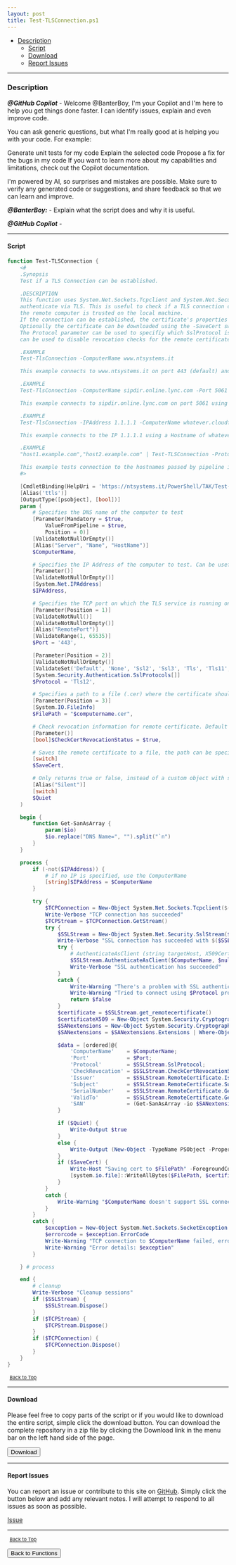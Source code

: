 ```yaml
---
layout: post
title: Test-TLSConnection.ps1
---
```


- [Description](#description)
  - [Script](#script)
  - [Download](#download)
  - [Report Issues](#report-issues)

---

### Description

**_@GitHub Copilot_** - Welcome @BanterBoy, I'm your Copilot and I'm here to help you get things done faster. I can identify issues, explain and even improve code.

You can ask generic questions, but what I'm really good at is helping you with your code. For example:

Generate unit tests for my code
Explain the selected code
Propose a fix for the bugs in my code
If you want to learn more about my capabilities and limitations, check out the Copilot documentation.

I'm powered by AI, so surprises and mistakes are possible. Make sure to verify any generated code or suggestions, and share feedback so that we can learn and improve.

**_@BanterBoy:_** - Explain what the script does and why it is useful.

**_@GitHub Copilot_** -

---

#### Script

```powershell
function Test-TLSConnection {
    <#
    .Synopsis
    Test if a TLS Connection can be established.

    .DESCRIPTION
    This function uses System.Net.Sockets.Tcpclient and System.Net.Security.SslStream to connect to a ComputerName and
    authenticate via TLS. This is useful to check if a TLS connection can be established and if the certificate used on
    the remote computer is trusted on the local machine.
    If the connection can be established, the certificate's properties will be output as custom object.
    Optionally the certificate can be downloaded using the -SaveCert switch.
    The Protocol parameter can be used to specifiy which SslProtocol is used to perform the test. The CheckCertRevocationStatus parameter
    can be used to disable revocation checks for the remote certificate.

    .EXAMPLE
    Test-TlsConnection -ComputerName www.ntsystems.it

    This example connects to www.ntsystems.it on port 443 (default) and outputs the certificate's properties.

    .EXAMPLE
    Test-TlsConnection -ComputerName sipdir.online.lync.com -Port 5061 -Protocol Tls12 -SaveCert

    This example connects to sipdir.online.lync.com on port 5061 using TLS 1.2 and saves the certificate to the temp folder.

    .EXAMPLE
    Test-TlsConnection -IPAddress 1.1.1.1 -ComputerName whatever.cloudflare.com

    This example connects to the IP 1.1.1.1 using a Hostname of whatever.cloudflare.com. This can be useful to test hosts that don't have DNS records configured.

    .EXAMPLE
    "host1.example.com","host2.example.com" | Test-TLSConnection -Protocol Tls11 -Quiet

    This example tests connection to the hostnames passed by pipeline input. It uses the -Quiet parameter and therefore only returns true/false.
    #>

    [CmdletBinding(HelpUri = 'https://ntsystems.it/PowerShell/TAK/Test-TLSConnection/')]
    [Alias('ttls')]
    [OutputType([psobject], [bool])]
    param (
        # Specifies the DNS name of the computer to test
        [Parameter(Mandatory = $true,
            ValueFromPipeline = $true,
            Position = 0)]
        [ValidateNotNullOrEmpty()]
        [Alias("Server", "Name", "HostName")]
        $ComputerName,

        # Specifies the IP Address of the computer to test. Can be useful if no DNS record exists.
        [Parameter()]
        [ValidateNotNullOrEmpty()]
        [System.Net.IPAddress]
        $IPAddress,

        # Specifies the TCP port on which the TLS service is running on the computer to test
        [Parameter(Position = 1)]
        [ValidateNotNull()]
        [ValidateNotNullOrEmpty()]
        [Alias("RemotePort")]
        [ValidateRange(1, 65535)]
        $Port = '443',

        [Parameter(Position = 2)]
        [ValidateNotNullOrEmpty()]
        [ValidateSet('Default', 'None', 'Ssl2', 'Ssl3', 'Tls', 'Tls11', 'Tls12', 'Tls13')]
        [System.Security.Authentication.SslProtocols[]]
        $Protocol = 'Tls12',

        # Specifies a path to a file (.cer) where the certificate should be saved if the SaveCert switch parameter is used
        [Parameter(Position = 3)]
        [System.IO.FileInfo]
        $FilePath = "$computername.cer",

        # Check revocation information for remote certificate. Default is true.
        [Parameter()]
        [bool]$CheckCertRevocationStatus = $true,

        # Saves the remote certificate to a file, the path can be specified using the FilePath parameter
        [switch]
        $SaveCert,

        # Only returns true or false, instead of a custom object with some information.
        [Alias("Silent")]
        [switch]
        $Quiet
    )

    begin {
        function Get-SanAsArray {
            param($io)
            $io.replace("DNS Name=", "").split("`n")
        }
    }

    process {
        if (-not($IPAddress)) {
            # if no IP is specified, use the ComputerName
            [string]$IPAddress = $ComputerName
        }

        try {
            $TCPConnection = New-Object System.Net.Sockets.Tcpclient($($IPAddress.ToString()), $Port)
            Write-Verbose "TCP connection has succeeded"
            $TCPStream = $TCPConnection.GetStream()
            try {
                $SSLStream = New-Object System.Net.Security.SslStream($TCPStream)
                Write-Verbose "SSL connection has succeeded with $($SSLStream.SslProtocol)"
                try {
                    # AuthenticateAsClient (string targetHost, X509CertificateCollection clientCertificates, SslProtocols enabledSslProtocols, bool checkCertificateRevocation)
                    $SSLStream.AuthenticateAsClient($ComputerName, $null, $Protocol, $CheckCertRevocationStatus)
                    Write-Verbose "SSL authentication has succeeded"
                }
                catch {
                    Write-Warning "There's a problem with SSL authentication to $ComputerName `n$_"
                    Write-Warning "Tried to connect using $Protocol protocol. Try another protocol with the -Protocol parameter."
                    return $false
                }
                $certificate = $SSLStream.get_remotecertificate()
                $certificateX509 = New-Object System.Security.Cryptography.X509Certificates.X509Certificate2($certificate)
                $SANextensions = New-Object System.Security.Cryptography.X509Certificates.X509Certificate2Collection($certificateX509)
                $SANextensions = $SANextensions.Extensions | Where-Object { $_.Oid.FriendlyName -like "*subject alternative name" }

                $data = [ordered]@{
                    'ComputerName'    = $ComputerName;
                    'Port'            = $Port;
                    'Protocol'        = $SSLStream.SslProtocol;
                    'CheckRevocation' = $SSLStream.CheckCertRevocationStatus;
                    'Issuer'          = $SSLStream.RemoteCertificate.Issuer;
                    'Subject'         = $SSLStream.RemoteCertificate.Subject;
                    'SerialNumber'    = $SSLStream.RemoteCertificate.GetSerialNumberString();
                    'ValidTo'         = $SSLStream.RemoteCertificate.GetExpirationDateString();
                    'SAN'             = (Get-SanAsArray -io $SANextensions.Format(1));
                }

                if ($Quiet) {
                    Write-Output $true
                }
                else {
                    Write-Output (New-Object -TypeName PSObject -Property $Data)
                }
                if ($SaveCert) {
                    Write-Host "Saving cert to $FilePath" -ForegroundColor Yellow
                    [system.io.file]::WriteAllBytes($FilePath, $certificateX509.Export([System.Security.Cryptography.X509Certificates.X509ContentType]::Cert))
                }
            }
            catch {
                Write-Warning "$ComputerName doesn't support SSL connections at TCP port $Port `n$_"
            }
        }
        catch {
            $exception = New-Object System.Net.Sockets.SocketException
            $errorcode = $exception.ErrorCode
            Write-Warning "TCP connection to $ComputerName failed, error code:$errorcode"
            Write-Warning "Error details: $exception"
        }

    } # process

    end {
        # cleanup
        Write-Verbose "Cleanup sessions"
        if ($SSLStream) {
            $SSLStream.Dispose()
        }
        if ($TCPStream) {
            $TCPStream.Dispose()
        }
        if ($TCPConnection) {
            $TCPConnection.Dispose()
        }
    }
}
```

<span style="font-size:11px;"><a href="#"><i class="fas fa-caret-up" aria-hidden="true" style="color: white; margin-right:5px;"></i>Back to Top</a></span>

---

#### Download

Please feel free to copy parts of the script or if you would like to download the entire script, simple click the download button. You can download the complete repository in a zip file by clicking the Download link in the menu bar on the left hand side of the page.

<button class="btn" type="submit" onclick="window.open('/PowerShell/functions/Test-TLSConnection.ps1')">
    <i class="fa fa-cloud-download-alt">
    </i>
        Download
</button>

---

#### Report Issues

You can report an issue or contribute to this site on <a href="https://github.com/BanterBoy/scripts-blog/issues">GitHub</a>. Simply click the button below and add any relevant notes. I will attempt to respond to all issues as soon as possible.

<!-- Place this tag where you want the button to render. -->

<a class="github-button" href="https://github.com/BanterBoy/scripts-blog/issues/new?title=Test-TLSConnection.ps1&body=There is a problem with this function. Please find details below." data-show-count="true" aria-label="Issue BanterBoy/scripts-blog on GitHub">Issue</a>

---

<span style="font-size:11px;"><a href="#"><i class="fas fa-caret-up" aria-hidden="true" style="color: white; margin-right:5px;"></i>Back to Top</a></span>

<a href="/menu/_pages/functions.html">
    <button class="btn">
        <i class='fas fa-reply'>
        </i>
            Back to Functions
    </button>
</a>

[1]: http://ecotrust-canada.github.io/markdown-toc
[2]: https://github.com/googlearchive/code-prettify
